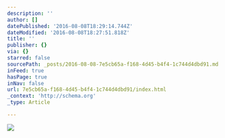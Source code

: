 ```yaml
---
description: ''
author: []
datePublished: '2016-08-08T18:29:14.744Z'
dateModified: '2016-08-08T18:27:51.818Z'
title: ''
publisher: {}
via: {}
starred: false
sourcePath: _posts/2016-08-08-7e5cb65a-f168-4d45-b4f4-1c744d4dbd91.md
inFeed: true
hasPage: true
inNav: false
url: 7e5cb65a-f168-4d45-b4f4-1c744d4dbd91/index.html
_context: 'http://schema.org'
_type: Article

---
```

![](https://the-grid-user-content.s3-us-west-2.amazonaws.com/08d998b6-7c58-40eb-84f9-a194712a855f.png)